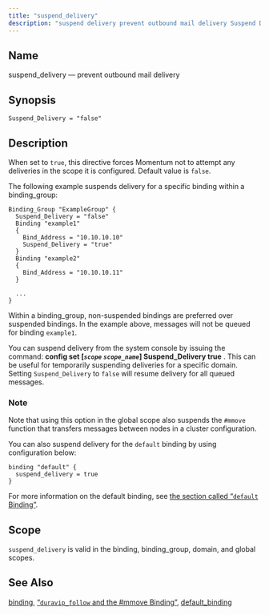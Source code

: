 ```yaml
---
title: "suspend_delivery"
description: "suspend delivery prevent outbound mail delivery Suspend Delivery false When set to true this directive forces Momentum not to attempt any deliveries in the scope it is configured Default value is false The following example suspends delivery for a specific binding within a binding group Within a binding group non..."
---
```


<a name="conf.ref.suspend_delivery"></a> 
## Name

suspend_delivery — prevent outbound mail delivery

## Synopsis

`Suspend_Delivery = "false"`

<a name="idp26705552"></a> 
## Description

When set to `true`, this directive forces Momentum not to attempt any deliveries in the scope it is configured. Default value is `false`.

The following example suspends delivery for a specific binding within a binding_group:

```
Binding_Group "ExampleGroup" {
  Suspend_Delivery = "false"
  Binding "example1"
  {
    Bind_Address = "10.10.10.10"
    Suspend_Delivery = "true"
  }
  Binding "example2"
  {
    Bind_Address = "10.10.10.11"
  }

  ...
}
```

Within a binding_group, non-suspended bindings are preferred over suspended bindings. In the example above, messages will not be queued for binding `example1`.

You can suspend delivery from the system console by issuing the command: **config set [*`scope`* *`scope_name`*] Suspend_Delivery true**                                                     . This can be useful for temporarily suspending deliveries for a specific domain. Setting `Suspend_Delivery` to `false` will resume delivery for all queued messages.

### Note

Note that using this option in the global scope also suspends the `#mmove` function that transfers messages between nodes in a cluster configuration.

You can also suspend delivery for the `default` binding by using configuration below:

```
binding "default" {
  suspend_delivery = true
}
```

For more information on the default binding, see [the section called “`default` Binding”](/momentum/4/config/ref-binding#conf.ref.binding.default).

<a name="idp26717488"></a> 
## Scope

`suspend_delivery` is valid in the binding, binding_group, domain, and global scopes.

<a name="idp26719792"></a> 
## See Also

[binding](/momentum/4/config/ref-binding), [“`duravip_follow` and the #mmove Binding”](/momentum/4/cluster-config-mmove), [default_binding](/momentum/4/config/ref-default-binding)
